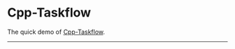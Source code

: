 # Cpp-Taskflow

The quick demo of [Cpp-Taskflow][Cpp-Taskflow].

* * *

[Cpp-Taskflow]: https://github.com/cpp-taskflow/cpp-taskflow
